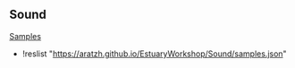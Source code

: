 ## Sound
[Samples](samples.json)

+ !reslist "https://aratzh.github.io/EstuaryWorkshop/Sound/samples.json"
